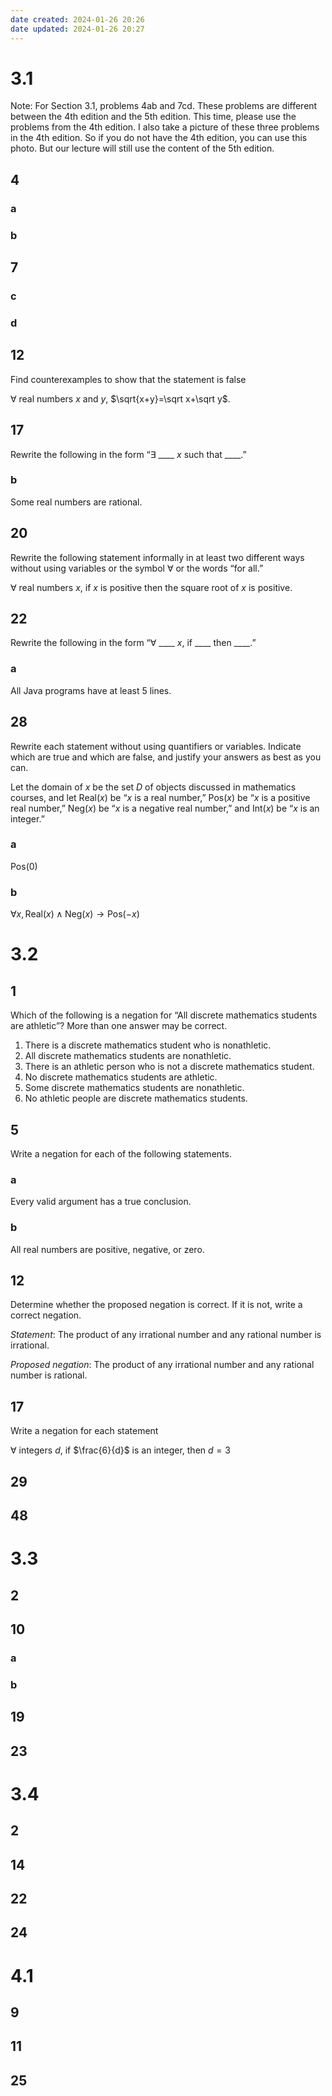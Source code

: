 ```yaml
---
date created: 2024-01-26 20:26
date updated: 2024-01-26 20:27
---
```


# 3.1

Note: For Section 3.1, problems 4ab and 7cd. These problems are different between the 4th edition and the 5th edition. This time, please use the problems from the 4th edition. I also take a picture of these three problems in the 4th edition. So if you do not have the 4th edition, you can use this photo. But our lecture will still use the content of the 5th edition.

## 4

### a

### b

## 7

### c

### d

## 12

Find counterexamples to show that the statement is false

$\forall$ real numbers $x$ and $y$, $\sqrt{x+y}=\sqrt x+\sqrt y$.

## 17

Rewrite the following in the form “$\exists$ \_\_\_\_ $x$ such that \_\_\_\_.”

### b

Some real numbers are rational.

## 20

Rewrite the following statement informally in at least two different ways without using variables or the symbol $\forall$ or the words “for all.”

$\forall$ real numbers $x$, if $x$ is positive then the square root of $x$ is positive.

## 22

Rewrite the following in the form “$\forall$ \_\_\_\_ $x$, if \_\_\_\_ then \_\_\_\_.”

### a

All Java programs have at least 5 lines.

## 28

Rewrite each statement without using quantifiers or variables. Indicate which are true and which are false, and justify your answers as best as you can.

Let the domain of $x$ be the set $D$ of objects discussed in mathematics courses, and let $\text{Real}(x)$ be “$x$ is a real number,” $\text{Pos}(x)$ be “$x$ is a positive real number,” $\text{Neg}(x)$ be “$x$ is a negative real number,” and $\text{Int}(x)$ be “$x$ is an integer.”

### a

$\text{Pos}(0)$

### b

$\forall x,\text{Real}(x)\land \text{Neg}(x)\to \text{Pos}(-x)$

# 3.2

## 1

Which of the following is a negation for “All discrete mathematics students are athletic”? More than one answer may be correct.

1. There is a discrete mathematics student who is nonathletic.
2. All discrete mathematics students are nonathletic.
3. There is an athletic person who is not a discrete mathematics student.
4. No discrete mathematics students are athletic.
5. Some discrete mathematics students are nonathletic.
6. No athletic people are discrete mathematics students.

## 5

Write a negation for each of the following statements.

### a

Every valid argument has a true conclusion.

### b

All real numbers are positive, negative, or zero.

## 12

Determine whether the proposed negation is correct. If it is not, write a correct negation.

*Statement*: The product of any irrational number and any rational number is irrational.

*Proposed negation*: The product of any irrational number and any rational number is rational.

## 17

Write a negation for each statement

$\forall$ integers $d$, if $\frac{6}{d}$ is an integer, then $d=3$

## 29



## 48

# 3.3

## 2

## 10

### a

### b

## 19

## 23

# 3.4

## 2

## 14

## 22

## 24

# 4.1

## 9

## 11

## 25
